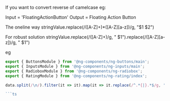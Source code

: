 
If you want to convert reverse of camelcase
eg: 

Input = 'FloatingActionButton' 
Output = Floating Action Button

The oneline way
stringValue.replace(/([A-Z]+)*([A-Z][a-z])/g, "$1 $2")

For robust solution 
stringValue.replace(/([A-Z]+)/g, " $1").replace(/([A-Z][a-z])/g, " $1")


eg

```ts
export { ButtonsModule } from '@ng-components/ng-buttons/main';
export { InputsModule } from '@ng-components/ng-inputs/main';
export { RadioboxModule } from '@ng-components/ng-radiobox';
export { RatingModule } from '@ng-components/ng-rating/index';

data.split(/\n/).filter(it => it).map(it => it.replace(/^.*{|}.*$/g, '')).map(it => it.replace(/^\s+|\s+$/g, ''))

```ts
